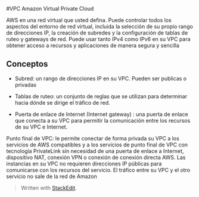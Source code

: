 
#VPC Amazon Virtual Private Cloud

AWS en una red virtual que usted defina. Puede controlar todos los aspectos del entorno de red virtual, incluida la selección de su propio rango de direcciones IP, la creación de subredes y la configuración de tablas de ruteo y gateways de red. Puede usar tanto IPv4 como IPv6 en su VPC para obtener acceso a recursos y aplicaciones de manera segura y sencilla

## Conceptos

- Subred: un rango de direcciones IP en su VPC. Pueden ser publicas o privadas

- Tablas de ruteo: un conjunto de reglas que se utilizan para determinar hacia dónde se dirige el tráfico de red.

- Puerta de enlace de Internet (Internet gateway) : una puerta de enlace que conecta a su VPC para permitir la comunicación entre los recursos de su VPC e Internet.

Punto final de VPC: le permite conectar de forma privada su VPC a los servicios de AWS compatibles y a los servicios de punto final de VPC con tecnología PrivateLink sin necesidad de una puerta de enlace a Internet, dispositivo NAT, conexión VPN o conexión de conexión directa AWS. Las instancias en su VPC no requieren direcciones IP públicas para comunicarse con los recursos del servicio. El tráfico entre su VPC y el otro servicio no sale de la red de Amazon
 

> Written with [StackEdit](https://stackedit.io/).
<!--stackedit_data:
eyJoaXN0b3J5IjpbMjA5NDU2MzkzOCw5NDkxMDU0ODldfQ==
-->